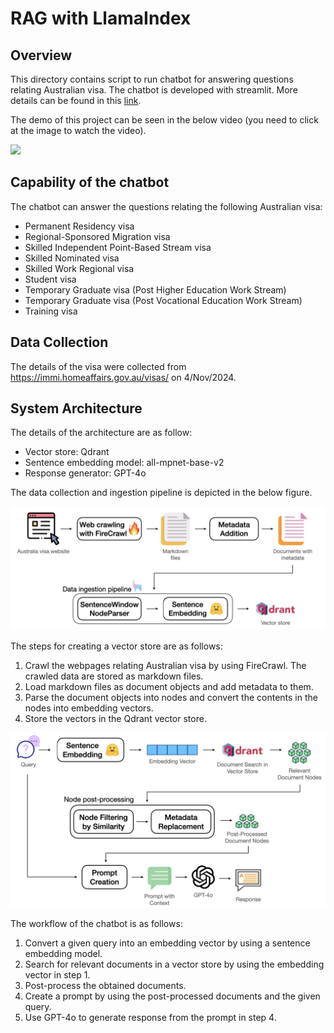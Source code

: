 # RAG with LlamaIndex


<!-- [![IMAGE ALT TEXT HERE](https://img.youtube.com/vi/hwG7gCTKayw/0.jpg)](https://youtu.be/hwG7gCTKayw) -->


## Overview

This directory contains script to run chatbot for answering questions relating Australian visa. The chatbot is developed with streamlit. More details can be found in this [link](google-site).

The demo of this project can be seen in the below video (you need to click at the image to watch the video).

[![](https://img.youtube.com/vi/hwG7gCTKayw/0.jpg)](https://youtu.be/hwG7gCTKayw)

## Capability of the chatbot

The chatbot can answer the questions relating the following Australian visa:
- Permanent Residency visa
- Regional-Sponsored Migration visa
- Skilled Independent Point-Based Stream visa
- Skilled Nominated visa
- Skilled Work Regional visa
- Student visa
- Temporary Graduate visa (Post Higher Education Work Stream)
- Temporary Graduate visa (Post Vocational Education Work Stream)
- Training visa

## Data Collection

The details of the visa were collected from https://immi.homeaffairs.gov.au/visas/ on 4/Nov/2024.


## System Architecture

The details of the architecture are as follow:
- Vector store: Qdrant
- Sentence embedding model: all-mpnet-base-v2
- Response generator: GPT-4o


The data collection and ingestion pipeline is depicted in the below figure.

![](./figure/data-ingestion.png?raw=true "Data Collection and Ingestion Pipeline")

The steps for creating a vector store are as follows:

1. Crawl the webpages relating Australian visa by using FireCrawl. The crawled data are stored as markdown files.
2. Load markdown files as document objects and add metadata to them.
3. Parse the document objects into nodes and convert the contents in the nodes into embedding vectors.
4. Store the vectors in the Qdrant vector store.


![](./figure/chatbot-workflow.png?raw=true "Chatbot Workflow")

The workflow of the chatbot is as follows:

1. Convert a given query into an embedding vector by using a sentence embedding model.
2. Search for relevant documents in a vector store by using the embedding vector in step 1.
3. Post-process the obtained documents.
4. Create a prompt by using the post-processed documents and the given query.
5. Use GPT-4o to generate response from the prompt in step 4.

